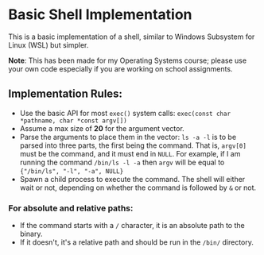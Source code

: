 # Basic Shell Implementation

This is a basic implementation of a shell, similar to Windows Subsystem for Linux (WSL) but simpler.

**Note**: This has been made for my Operating Systems course; please use your own code especially if you are working on school assignments.

## Implementation Rules:

- Use the basic API for most `exec()` system calls: `exec(const char *pathname, char *const argv[])`
- Assume a max size of **20** for the argument vector.
- Parse the arguments to place them in the vector: `ls -a -l` is to be parsed into three parts, the first being the command. That is, `argv[0]` must be the command, and it must end in `NULL`. For example, if I am running the command `/bin/ls -l -a` then `argv` will be equal to `{"/bin/ls", "-l", "-a", NULL}`
- Spawn a child process to execute the command. The shell will either wait or not, depending on whether the command is followed by `&` or not.

### For absolute and relative paths:

- If the command starts with a `/` character, it is an absolute path to the binary.
- If it doesn't, it's a relative path and should be run in the `/bin/` directory.
